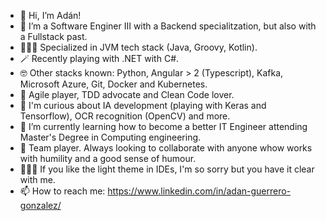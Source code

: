 - 👋 Hi, I’m Adán!
- 👀 I’m a Software Enginer III with a Backend specialitzation, but also with a Fullstack past.
- 🧙🏻‍♂️ Specialized in JVM tech stack (Java, Groovy, Kotlin).
- 🪄 Recently playing with .NET with C#.
- 🤓 Other stacks known: Python, Angular > 2 (Typescript), Kafka, Microsoft Azure, Git, Docker and Kubernetes.
- 🤠 Agile player, TDD advocate and Clean Code lover.
- 🧪 I'm curious about IA development (playing with Keras and Tensorflow), OCR recognition (OpenCV) and more.
- 🌱 I’m currently learning how to become a better IT Engineer attending Master's Degree in Computing engineering.
- 💞️ Team player. Always looking to collaborate with anyone whow works with humility and a good sense of humour.
- 🙅🏻‍♂️ If you like the light theme in IDEs, I'm so sorry but you have it clear with me.
- 📫 How to reach me: https://www.linkedin.com/in/adan-guerrero-gonzalez/

<!---
warriorwithin12/warriorwithin12 is a ✨ special ✨ repository because its `README.md` (this file) appears on your GitHub profile.
You can click the Preview link to take a look at your changes.
--->
